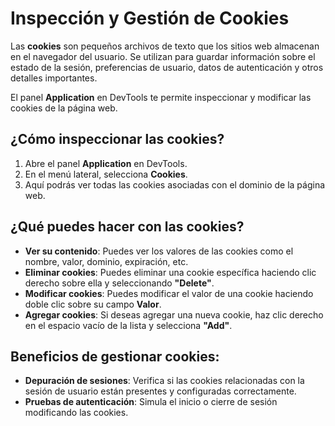 # Inspección y Gestión de Cookies

Las **cookies** son pequeños archivos de texto que los sitios web almacenan en el navegador del usuario. Se utilizan para guardar información sobre el estado de la sesión, preferencias de usuario, datos de autenticación y otros detalles importantes.

El panel **Application** en DevTools te permite inspeccionar y modificar las cookies de la página web.

## ¿Cómo inspeccionar las cookies?
1. Abre el panel **Application** en DevTools.
2. En el menú lateral, selecciona **Cookies**.
3. Aquí podrás ver todas las cookies asociadas con el dominio de la página web.

## ¿Qué puedes hacer con las cookies?
- **Ver su contenido**: Puedes ver los valores de las cookies como el nombre, valor, dominio, expiración, etc.
- **Eliminar cookies**: Puedes eliminar una cookie específica haciendo clic derecho sobre ella y seleccionando **"Delete"**.
- **Modificar cookies**: Puedes modificar el valor de una cookie haciendo doble clic sobre su campo **Valor**.
- **Agregar cookies**: Si deseas agregar una nueva cookie, haz clic derecho en el espacio vacío de la lista y selecciona **"Add"**.

## Beneficios de gestionar cookies:
- **Depuración de sesiones**: Verifica si las cookies relacionadas con la sesión de usuario están presentes y configuradas correctamente.
- **Pruebas de autenticación**: Simula el inicio o cierre de sesión modificando las cookies.
